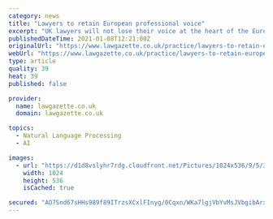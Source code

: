 ```yaml
---
category: news
title: "Lawyers to retain European professional voice"
excerpt: "UK lawyers will not lose their voice at the heart of the European legal profession, it has emerged. Following the end of the Brexit transition period, the UK’s delegation to the Council of European Bars and Law Societies (CCBE) had been threatened with relegation to 'associate' or 'observer' status,"
publishedDateTime: 2021-01-08T12:21:00Z
originalUrl: "https://www.lawgazette.co.uk/practice/lawyers-to-retain-european-professional-voice/5106950.article"
webUrl: "https://www.lawgazette.co.uk/practice/lawyers-to-retain-european-professional-voice/5106950.article"
type: article
quality: 39
heat: 39
published: false

provider:
  name: lawgazette.co.uk
  domain: lawgazette.co.uk

topics:
  - Natural Language Processing
  - AI

images:
  - url: "https://d1d8vslyhr7rdg.cloudfront.net/Pictures/1024x536/9/5/3/94953_Brexitjustice.jpg"
    width: 1024
    height: 536
    isCached: true

secured: "AO7Snd67sHHs989f89ITrzsXCxlFInyg/0Cqxn/WKa7lgjVbYvMsJVbgibArxKN3kSIgmr2w0coApy2mAG1rHtQ/3vI7okIuAsj30JsFzjZt8gyE2E0TEw9G0dpi4IPdTw/zDRjXPScd0S+hSRg5voEFHjsdczuNRqXJcHyCpipnYSsfGixzs3g5gs40UB+A/JHGjuTMlBjIy/+6Nicqmg5cYLMQXaSC3nN5kDBXPhm2P6uS0wYjXitXOb7fDTbZZqRXqDNWzLD2ZILTx/D+XvkvCVX9yCganwY1kiAU0azf4as770I0lt99wj3hdfD2RYrLpODf1hqtPo43m8hK7AKvjJJ/yOEYqH0T/+Mr/ic=;P4Gt85lMK+0gdwc0nLu/XA=="
---
```


